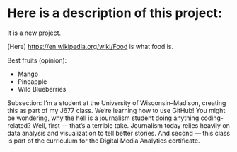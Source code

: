 # Here is a description of this project:

It is a new project.

[Here] https://en.wikipedia.org/wiki/Food is what food is.

Best fruits (opinion):
- Mango
- Pineapple
- Wild Blueberries 

Subsection:
I’m a student at the University of Wisconsin–Madison, creating this as part of my J677 class. We’re learning how to use GitHub! You might be wondering, why the hell is a journalism student doing anything coding-related? Well, first — that’s a terrible take. Journalism today relies heavily on data analysis and visualization to tell better stories. And second — this class is part of the curriculum for the Digital Media Analytics certificate.